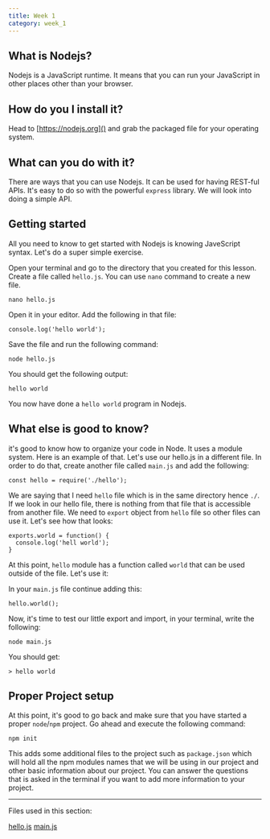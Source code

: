 ```yaml
---
title: Week 1
category: week_1
---
```



## What is Nodejs? 

Nodejs is a JavaScript runtime. It means that you can run your JavaScript in other places other than your browser. 

## How do you I install it? 

Head to [https://nodejs.org]() and grab the packaged file for your operating system. 

## What can you do with it?

There are ways that you can use Nodejs. It can be used for having REST-ful APIs. It's easy to do so with the powerful `express` library. 
We will look into doing a simple API. 

## Getting started

All you need to know to get started with Nodejs is knowing JaveScript syntax. Let's do a super simple exercise.
 
 
Open your terminal and go to the directory that you created for this lesson. 
Create a file called `hello.js`. You can use `nano` command to create a new file.

```
nano hello.js
```

Open it in your editor. Add the following in that file: 

``` 
console.log('hello world');
```

Save the file and run the following command: 

```
node hello.js
```

You should get the following output: 

```
hello world
```

You now have done a `hello world` program in Nodejs. 

## What else is good to know? 

it's good to know how to organize your code in Node. It uses a module system. Here is an example of that. 
Let's use our hello.js in a different file. In order to do that, create another file called `main.js` and add the following:  

```
const hello = require('./hello');
```

We are saying that I need `hello` file which is in the same directory hence `./`.
If we look in our hello file, there is nothing from that file that is accessible from another file. We need to `export` object from `hello` file so other files can use it. Let's see how that looks: 

``` 
exports.world = function() {
  console.log('hell world');
}
```
At this point, `hello` module has a function called `world` that can be used outside of the file. Let's use it: 

In your `main.js` file continue adding this: 

``` 
hello.world();
```
Now, it's time to test our little export and import, in your terminal, write the following: 

```
node main.js
```

You should get: 

```
> hello world
```

## Proper Project setup

At this point, it's good to go back and make sure that you have started a proper `node`/`npm` project. Go ahead and 
execute the following command: 

```
npm init
```

This adds some additional files to the project such as `package.json` which will hold all the npm modules names that we will be using in our project and other basic information about our project. 
You can answer the questions that is asked in the terminal if you want to add more information to your project. 

___
 Files used in this section: 
  
 [hello.js](hello.js)
 [main.js](main.js)
 